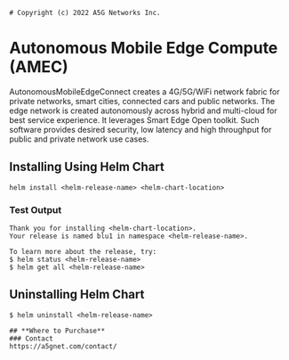 ```text
# Copyright (c) 2022 A5G Networks Inc.
```
# **Autonomous Mobile Edge Compute (AMEC)**
AutonomousMobileEdgeConnect creates a 4G/5G/WiFi network fabric for private networks, smart cities, connected cars and public networks. The edge network is created autonomously across hybrid and multi-cloud for best service experience. It leverages Smart Edge Open toolkit. Such software provides desired security, low latency and high throughput for public and private network use cases.

## Installing Using Helm Chart
```shell
helm install <helm-release-name> <helm-chart-location>
```

### Test Output
```shell
Thank you for installing <helm-chart-location>.
Your release is named blu1 in namespace <helm-release-name>.

To learn more about the release, try:
$ helm status <helm-release-name>
$ helm get all <helm-release-name>
```

## Uninstalling Helm Chart
```shell
$ helm uninstall <helm-release-name>
```
```
## **Where to Purchase**
### Contact
https://a5gnet.com/contact/
